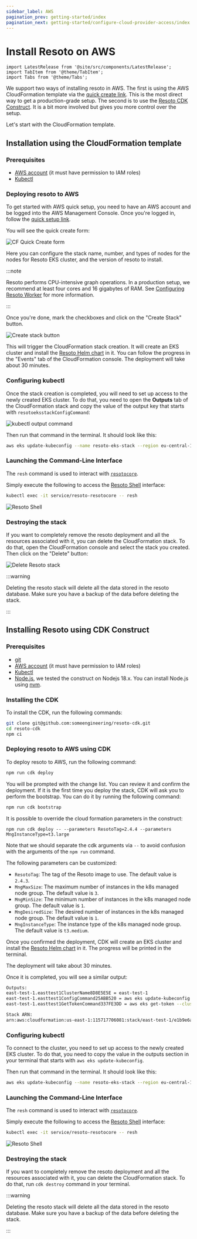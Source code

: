 ```yaml
---
sidebar_label: AWS
pagination_prev: getting-started/index
pagination_next: getting-started/configure-cloud-provider-access/index
---
```


# Install Resoto on AWS

```mdx-code-block
import LatestRelease from '@site/src/components/LatestRelease';
import TabItem from '@theme/TabItem';
import Tabs from '@theme/Tabs';
```

We support two ways of installing resoto in AWS. The first is using the AWS CloudFormation template via the [quick create link](https://eu-central-1.console.aws.amazon.com/cloudformation/home?region=eu-central-1#/stacks/create/review?templateURL=https://resoto-cdk.s3.eu-central-1.amazonaws.com/Resoto_EKS.template&stackName=ResotoEKS). This is the most direct way to get a production-grade setup. The second is to use the [Resoto CDK Construct](https://github.com/someengineering/resoto-cdk). It is a bit more involved but gives you more control over the setup.

Let's start with the CloudFormation template.

## Installation using the CloudFormation template

### Prerequisites

- [AWS account](https://aws.amazon.com/) (it must have permission to IAM roles)
- [Kubectl](https://kubernetes.io/docs/tasks/tools/)

### Deploying resoto to AWS

To get started with AWS quick setup, you need to have an AWS account and be logged into the AWS Management Console. Once you're logged in, follow the [quick setup link](https://eu-central-1.console.aws.amazon.com/cloudformation/home?region=eu-central-1#/stacks/create/review?templateURL=https://resoto-cdk.s3.eu-central-1.amazonaws.com/Resoto_EKS.template&stackName=ResotoEKS).

You will see the quick create form:

![CF Quick Create form](./img/quick-setup-form.png)

Here you can configure the stack name, number, and types of nodes for the nodes for Resoto EKS cluster, and the version of resoto to install.

:::note

Resoto performs CPU-intensive graph operations. In a production setup, we recommend at least four cores and 16 gigabytes of RAM. See [Configuring Resoto Worker](../../reference/configuration/worker.md#multi-core-machines) for more information.

:::

Once you're done, mark the checkboxes and click on the "Create Stack" button.

![Create stack button](./img/create-stack-button.png)

This will trigger the CloudFormation stack creation. It will create an EKS cluster and install the [Resoto Helm chart](https://github.com/someengineering/helm-charts) in it. You can follow the progress in the "Events" tab of the CloudFormation console. The deployment will take about 30 minutes.

### Configuring kubectl

Once the stack creation is completed, you will need to set up access to the newly created EKS cluster. To do that, you need to open the **Outputs** tab of the CloudFormation stack and copy the value of the output key that starts with `resotoeksstackConfigCommand`:

![kubectl output command](./img/eks-cfn-output.png)

Then run that command in the terminal. It should look like this:

```bash
aws eks update-kubeconfig --name resoto-eks-stack --region eu-central-1 --role-arn arn:aws:iam::12345679:role/ResotoEKS-resotoeksstackMastersRoleD49105D4-AN5CV68ZORFZ
```

### Launching the Command-Line Interface

The `resh` command is used to interact with [`resotocore`](../../concepts/components/core.md).

Simply execute the following to access the [Resoto Shell](../../concepts/components/shell.md) interface:

```bash
kubectl exec -it service/resoto-resotocore -- resh
```

![Resoto Shell](./img/resoto-shell.png)

### Destroying the stack

If you want to completely remove the resoto deployment and all the resources associated with it, you can delete the CloudFormation stack. To do that, open the CloudFormation console and select the stack you created. Then click on the "Delete" button:

![Delete Resoto stack](./img/delete-resoto-stack.png)

:::warning

Deleting the resoto stack will delete all the data stored in the resoto database. Make sure you have a backup of the data before deleting the stack.

:::

## Installing Resoto using CDK Construct

### Prerequisites

- [git](https://git-scm.com/)
- [AWS account](https://aws.amazon.com/) (it must have permission to IAM roles)
- [Kubectl](https://kubernetes.io/docs/tasks/tools/)
- [Node.js](https://nodejs.org/en/), we tested the construct on Nodejs 18.x. You can install Node.js using [nvm](https://github.com/nvm-sh/nvm).

### Installing the CDK

To install the CDK, run the following commands:

```bash
git clone git@github.com:someengineering/resoto-cdk.git
cd resoto-cdk
npm ci
```

### Deploying resoto to AWS using CDK

To deploy resoto to AWS, run the following command:

```bash
npm run cdk deploy
```

You will be prompted with the change list. You can review it and confirm the deployment. If it is the first time you deploy the stack, CDK will ask you to perform the bootstrap. You can do it by running the following command:

```bash
npm run cdk bootstrap
```

It is possible to override the cloud formation parameters in the construct:

`npm run cdk deploy -- --parameters ResotoTag=2.4.4 --parameters MngInstanceType=t3.large`

Note that we should separate the cdk arguments via `--` to avoid confusion with the arguments of the `npm run` command.

The following parameters can be customized:

- `ResotoTag`: The tag of the Resoto image to use. The default value is `2.4.3`.
- `MngMaxSize`: The maximum number of instances in the k8s managed node group. The default value is `3`.
- `MngMinSize`: The minimum number of instances in the k8s managed node group. The default value is `1`.
- `MngDesiredSize`: The desired number of instances in the k8s managed node group. The default value is `1`.
- `MngInstanceType`: The instance type of the k8s managed node group. The default value is `t3.medium`.

Once you confirmed the deployment, CDK will create an EKS cluster and install the [Resoto Helm chart](https://github.com/someengineering/helm-charts) in it. The progress will be printed in the terminal.

The deployment will take about 30 minutes.

Once it is completed, you will see a similar output:

```bash
Outputs:
east-test-1.easttest1ClusterName8D8E5E5E = east-test-1
east-test-1.easttest1ConfigCommand25ABB520 = aws eks update-kubeconfig --name east-test-1 --region us-east-1 --role-arn <ROLE_ARN>
east-test-1.easttest1GetTokenCommand337FE3DD = aws eks get-token --cluster-name east-test-1 --region us-east-1 --role-arn <ROLE_ARN>

Stack ARN:
arn:aws:cloudformation:us-east-1:115717706081:stack/east-test-1/e1b9e6a0-d5f6-11eb-8498-0a374cd00e27e
```

### Configuring kubectl

To connect to the cluster, you need to set up access to the newly created EKS cluster. To do that, you need to copy the value in the outputs section in your terminal that starts with `aws eks update-kubeconfig`.

Then run that command in the terminal. It should look like this:

```bash
aws eks update-kubeconfig --name resoto-eks-stack --region eu-central-1 --role-arn arn:aws:iam::12345679:role/ResotoEKS-resotoeksstackMastersRoleD49105D4-AN5CV68ZORFZ
```

### Launching the Command-Line Interface

The `resh` command is used to interact with [`resotocore`](../../concepts/components/core.md).

Simply execute the following to access the [Resoto Shell](../../concepts/components/shell.md) interface:

```bash
kubectl exec -it service/resoto-resotocore -- resh
```

![Resoto Shell](./img/resoto-shell.png)

### Destroying the stack

If you want to completely remove the resoto deployment and all the resources associated with it, you can delete the CloudFormation stack. To do that, run `cdk destroy` command in your terminal.

:::warning

Deleting the resoto stack will delete all the data stored in the resoto database. Make sure you have a backup of the data before deleting the stack.

:::
